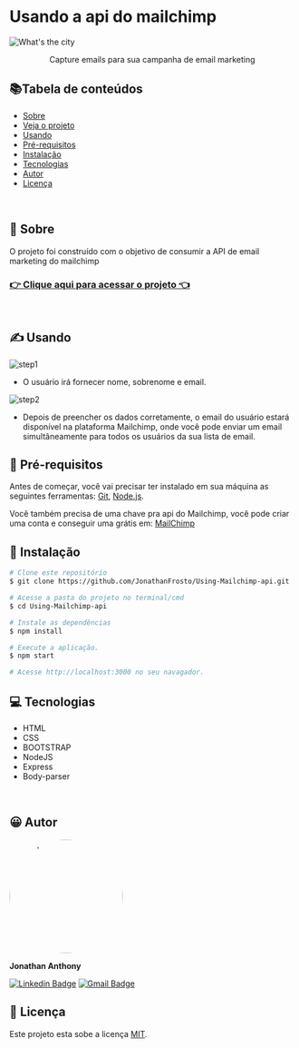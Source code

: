 # Usando a api do mailchimp
![What's the city](https://i.imgur.com/t23U2tA.png "Mailchimp-api")
<p align='center'>Capture emails para sua campanha de email marketing</p> 

## 📚Tabela de conteúdos
* [Sobre](#-sobre)
* [Veja o projeto](#-clique-aqui-para-acessar-o-projeto-)
* [Usando](#-usando)
* [Pré-requisitos](#-pre-requisitos)
* [Instalação](#-instalação)
* [Tecnologias](#-tecnologias)
* [Autor](#-autor)
* [Licença](#-licença)
<br>

## 🧐 Sobre
O projeto foi construído com o objetivo de consumir a API de email marketing do mailchimp
<br>
###  [👉 Clique aqui para acessar o projeto 👈](https://using-mailchimp-api.herokuapp.com/)
<br>

## ✍ Usando

![step1](https://i.imgur.com/W7S3Tk5.png "step1")
 - O usuário irá fornecer nome, sobrenome e email.

![step2](https://i.imgur.com/Xoons8K.png?1 "step2")
 - Depois de preencher os dados corretamente, o email do usuário estará disponível na plataforma Mailchimp, onde você pode enviar um email simultâneamente para todos os usuários da sua lista de email.

## 📃 Pré-requisitos

Antes de começar, você vai precisar ter instalado em sua máquina as seguintes ferramentas:
[Git](https://git-scm.com), [Node.js](https://nodejs.org/en/).

Você também precisa de uma chave pra api do Mailchimp, você pode criar uma conta e conseguir uma grátis em: [MailChimp](https://mailchimp.com/)
<br>

## 🧪 Instalação
```bash
# Clone este repositório
$ git clone https://github.com/JonathanFrosto/Using-Mailchimp-api.git

# Acesse a pasta do projeto no terminal/cmd
$ cd Using-Mailchimp-api

# Instale as dependências
$ npm install

# Execute a aplicação.
$ npm start

# Acesse http://localhost:3000 no seu navagador.
```

## 💻 Tecnologias
- HTML
- CSS
- BOOTSTRAP
- NodeJS
- Express
- Body-parser
<br>

## 😀 Autor
<img style="border-radius: 50%;" src="https://avatars2.githubusercontent.com/u/35924344?s=460&u=c7abe6b4471bfea7efc3ec0152c6b3d2e0848f99&v=4" width="200px;" alt="Autor"/>
 
**Jonathan Anthony**

[![Linkedin Badge](https://img.shields.io/badge/-Jonathan-blue?style=flat-square&logo=Linkedin&logoColor=white&link=https://www.linkedin.com/in/jonathan-anthony/)](https://www.linkedin.com/in/jonathan-anthony/) 
[![Gmail Badge](https://img.shields.io/badge/-jonataanthony@gmail.com-c14438?style=flatsquare&logo=Gmail&logoColor=white&link=mailto:jonataanthony@gmail.com)](mailto:tgmarinho@gmail.com)
<br>
## 📝 Licença

Este projeto esta sobe a licença [MIT](./LICENSE).